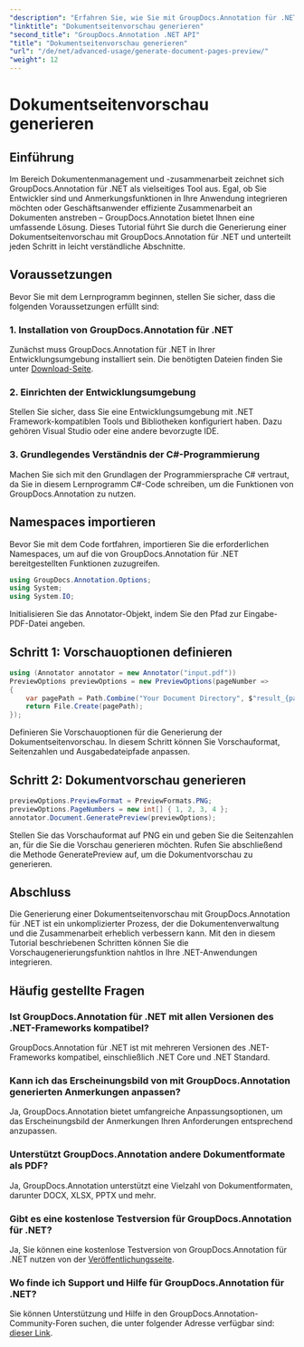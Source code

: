 ```yaml
---
"description": "Erfahren Sie, wie Sie mit GroupDocs.Annotation für .NET effizient eine Dokumentseitenvorschau erstellen. Verbessern Sie Ihre Dokumentenverwaltungs-Workflows mit diesem umfassenden Tool."
"linktitle": "Dokumentseitenvorschau generieren"
"second_title": "GroupDocs.Annotation .NET API"
"title": "Dokumentseitenvorschau generieren"
"url": "/de/net/advanced-usage/generate-document-pages-preview/"
"weight": 12
---
```


# Dokumentseitenvorschau generieren

## Einführung
Im Bereich Dokumentenmanagement und -zusammenarbeit zeichnet sich GroupDocs.Annotation für .NET als vielseitiges Tool aus. Egal, ob Sie Entwickler sind und Anmerkungsfunktionen in Ihre Anwendung integrieren möchten oder Geschäftsanwender effiziente Zusammenarbeit an Dokumenten anstreben – GroupDocs.Annotation bietet Ihnen eine umfassende Lösung. Dieses Tutorial führt Sie durch die Generierung einer Dokumentseitenvorschau mit GroupDocs.Annotation für .NET und unterteilt jeden Schritt in leicht verständliche Abschnitte.
## Voraussetzungen
Bevor Sie mit dem Lernprogramm beginnen, stellen Sie sicher, dass die folgenden Voraussetzungen erfüllt sind:
### 1. Installation von GroupDocs.Annotation für .NET
Zunächst muss GroupDocs.Annotation für .NET in Ihrer Entwicklungsumgebung installiert sein. Die benötigten Dateien finden Sie unter [Download-Seite](https://releases.groupdocs.com/annotation/net/).
### 2. Einrichten der Entwicklungsumgebung
Stellen Sie sicher, dass Sie eine Entwicklungsumgebung mit .NET Framework-kompatiblen Tools und Bibliotheken konfiguriert haben. Dazu gehören Visual Studio oder eine andere bevorzugte IDE.
### 3. Grundlegendes Verständnis der C#-Programmierung
Machen Sie sich mit den Grundlagen der Programmiersprache C# vertraut, da Sie in diesem Lernprogramm C#-Code schreiben, um die Funktionen von GroupDocs.Annotation zu nutzen.

## Namespaces importieren
Bevor Sie mit dem Code fortfahren, importieren Sie die erforderlichen Namespaces, um auf die von GroupDocs.Annotation für .NET bereitgestellten Funktionen zuzugreifen.

```csharp
using GroupDocs.Annotation.Options;
using System;
using System.IO;

```
Initialisieren Sie das Annotator-Objekt, indem Sie den Pfad zur Eingabe-PDF-Datei angeben.
## Schritt 1: Vorschauoptionen definieren
```csharp
using (Annotator annotator = new Annotator("input.pdf"))
PreviewOptions previewOptions = new PreviewOptions(pageNumber =>
{
    var pagePath = Path.Combine("Your Document Directory", $"result_{pageNumber}.png");
    return File.Create(pagePath);
});
```
Definieren Sie Vorschauoptionen für die Generierung der Dokumentseitenvorschau. In diesem Schritt können Sie Vorschauformat, Seitenzahlen und Ausgabedateipfade anpassen.
## Schritt 2: Dokumentvorschau generieren
```csharp
previewOptions.PreviewFormat = PreviewFormats.PNG;
previewOptions.PageNumbers = new int[] { 1, 2, 3, 4 };
annotator.Document.GeneratePreview(previewOptions);
```
Stellen Sie das Vorschauformat auf PNG ein und geben Sie die Seitenzahlen an, für die Sie die Vorschau generieren möchten. Rufen Sie abschließend die Methode GeneratePreview auf, um die Dokumentvorschau zu generieren.

## Abschluss
Die Generierung einer Dokumentseitenvorschau mit GroupDocs.Annotation für .NET ist ein unkomplizierter Prozess, der die Dokumentenverwaltung und die Zusammenarbeit erheblich verbessern kann. Mit den in diesem Tutorial beschriebenen Schritten können Sie die Vorschaugenerierungsfunktion nahtlos in Ihre .NET-Anwendungen integrieren.
## Häufig gestellte Fragen
### Ist GroupDocs.Annotation für .NET mit allen Versionen des .NET-Frameworks kompatibel?
GroupDocs.Annotation für .NET ist mit mehreren Versionen des .NET-Frameworks kompatibel, einschließlich .NET Core und .NET Standard.
### Kann ich das Erscheinungsbild von mit GroupDocs.Annotation generierten Anmerkungen anpassen?
Ja, GroupDocs.Annotation bietet umfangreiche Anpassungsoptionen, um das Erscheinungsbild der Anmerkungen Ihren Anforderungen entsprechend anzupassen.
### Unterstützt GroupDocs.Annotation andere Dokumentformate als PDF?
Ja, GroupDocs.Annotation unterstützt eine Vielzahl von Dokumentformaten, darunter DOCX, XLSX, PPTX und mehr.
### Gibt es eine kostenlose Testversion für GroupDocs.Annotation für .NET?
Ja, Sie können eine kostenlose Testversion von GroupDocs.Annotation für .NET nutzen von der [Veröffentlichungsseite](https://releases.groupdocs.com/).
### Wo finde ich Support und Hilfe für GroupDocs.Annotation für .NET?
Sie können Unterstützung und Hilfe in den GroupDocs.Annotation-Community-Foren suchen, die unter folgender Adresse verfügbar sind: [dieser Link](https://forum.groupdocs.com/c/annotation/10).